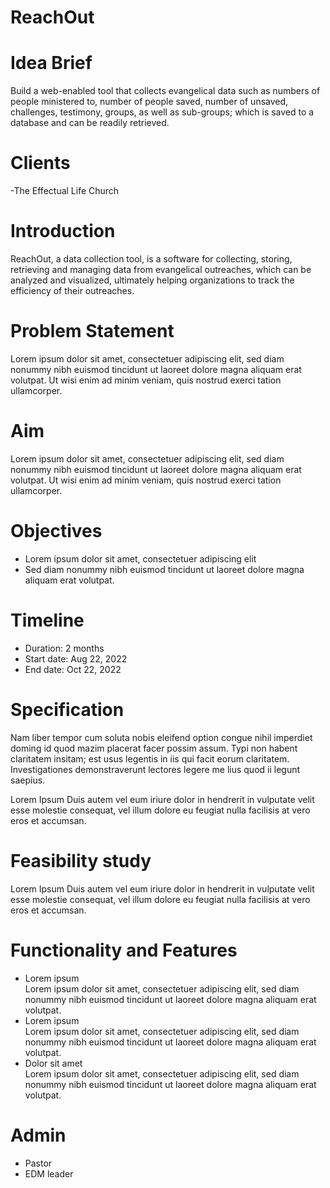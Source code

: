 # ReachOut

# Idea Brief 

Build a web-enabled tool that collects evangelical data such as numbers of people ministered to, number of people saved, number of unsaved, challenges, testimony, groups, as well as sub-groups; which is saved to a database and can be readily retrieved.

# Clients
-The Effectual Life Church 

# Introduction

ReachOut, a data collection tool, is a software for collecting, storing, retrieving and managing data from evangelical outreaches, which can be analyzed and visualized, ultimately helping organizations to track the efficiency of their outreaches.

# Problem Statement
Lorem ipsum dolor sit amet, consectetuer adipiscing elit, sed diam nonummy nibh euismod tincidunt ut laoreet dolore magna aliquam erat volutpat. Ut wisi enim ad minim veniam, quis nostrud exerci tation ullamcorper.

# Aim
Lorem ipsum dolor sit amet, consectetuer adipiscing elit, sed diam nonummy nibh euismod tincidunt ut laoreet dolore magna aliquam erat volutpat. Ut wisi enim ad minim veniam, quis nostrud exerci tation ullamcorper.

# Objectives
* Lorem ipsum dolor sit amet, consectetuer adipiscing elit
* Sed diam nonummy nibh euismod tincidunt ut laoreet dolore magna aliquam erat volutpat.

# Timeline
* Duration: 2 months
* Start date: Aug 22, 2022
* End date: Oct 22, 2022

# Specification
Nam liber tempor cum soluta nobis eleifend option congue nihil imperdiet doming id quod mazim placerat facer possim assum. Typi non habent claritatem insitam; est usus legentis in iis qui facit eorum claritatem. Investigationes demonstraverunt lectores legere me lius quod ii legunt saepius.

Lorem Ipsum
Duis autem vel eum iriure dolor in hendrerit in vulputate velit esse molestie consequat, vel illum dolore eu feugiat nulla facilisis at vero eros et accumsan.

# Feasibility study
Lorem Ipsum
Duis autem vel eum iriure dolor in hendrerit in vulputate velit esse molestie consequat, vel illum dolore eu feugiat nulla facilisis at vero eros et accumsan.

# Functionality and Features
* Lorem ipsum</br>
Lorem ipsum dolor sit amet, consectetuer adipiscing elit, sed diam nonummy nibh euismod tincidunt ut laoreet dolore magna aliquam erat volutpat.
* Lorem ipsum</br>
Lorem ipsum dolor sit amet, consectetuer adipiscing elit, sed diam nonummy nibh euismod tincidunt ut laoreet dolore magna aliquam erat volutpat.
* Dolor sit amet</br>
Lorem ipsum dolor sit amet, consectetuer adipiscing elit, sed diam nonummy nibh euismod tincidunt ut laoreet dolore magna aliquam erat volutpat.

# Admin
* Pastor
* EDM leader

